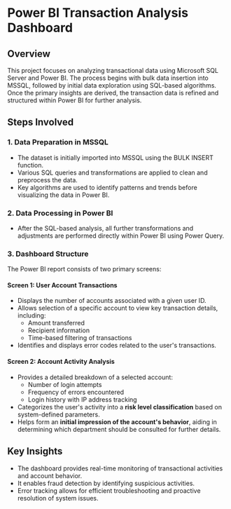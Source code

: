# Power BI Transaction Analysis Dashboard

## Overview
This project focuses on analyzing transactional data using Microsoft SQL Server and Power BI. The process begins with bulk data insertion into MSSQL, followed by initial data exploration using SQL-based algorithms. Once the primary insights are derived, the transaction data is refined and structured within Power BI for further analysis.

## Steps Involved

### 1. Data Preparation in MSSQL
- The dataset is initially imported into MSSQL using the BULK INSERT function.
- Various SQL queries and transformations are applied to clean and preprocess the data.
- Key algorithms are used to identify patterns and trends before visualizing the data in Power BI.

### 2. Data Processing in Power BI
- After the SQL-based analysis, all further transformations and adjustments are performed directly within Power BI using Power Query.

### 3. Dashboard Structure
The Power BI report consists of two primary screens:

#### **Screen 1: User Account Transactions**
- Displays the number of accounts associated with a given user ID.
- Allows selection of a specific account to view key transaction details, including:
  - Amount transferred
  - Recipient information
  - Time-based filtering of transactions
- Identifies and displays error codes related to the user's transactions.

#### **Screen 2: Account Activity Analysis**
- Provides a detailed breakdown of a selected account:
  - Number of login attempts
  - Frequency of errors encountered
  - Login history with IP address tracking
- Categorizes the user's activity into a **risk level classification** based on system-defined parameters.
- Helps form an **initial impression of the account's behavior**, aiding in determining which department should be consulted for further details.

## Key Insights
- The dashboard provides real-time monitoring of transactional activities and account behavior.
- It enables fraud detection by identifying suspicious activities.
- Error tracking allows for efficient troubleshooting and proactive resolution of system issues.

